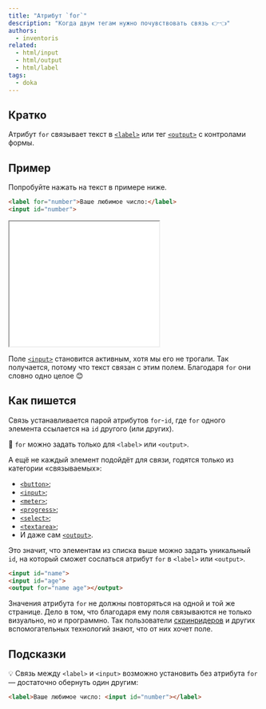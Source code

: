 ```yaml
---
title: "Атрибут `for`"
description: "Когда двум тегам нужно почувствовать связь 👉👈"
authors:
  - inventoris
related:
  - html/input
  - html/output
  - html/label
tags:
  - doka
---
```


## Кратко

Атрибут `for` связывает текст в [`<label>`](/html/label/) или тег [`<output>`](/html/output/) с контролами формы.

## Пример

Попробуйте нажать на текст в примере ниже.

```html
<label for="number">Ваше любимое число:</label>
<input id="number">
```

<iframe title="Базовый пример" src="demos/basic/" height="250"></iframe>

Поле [`<input>`](/html/input/) становится активным, хотя мы его не трогали. Так получается, потому что текст связан с этим полем. Благодаря `for` они словно одно целое 😊

## Как пишется

Связь устанавливается парой атрибутов `for`-`id`, где `for` одного элемента ссылается на `id` другого (или других).

<aside>

👾 `for` можно задать только для `<label>` или `<output>`.

</aside>

А ещё не каждый элемент подойдёт для связи, годятся только из категории «связываемых»:

- [`<button>`](/html/button/);
- [`<input>`](/html/input/);
- [`<meter>`](/html/meter/);
- [`<progress>`](/html/progress/);
- [`<select>`](/html/select/);
- [`<textarea>`](/html/textarea/);
- И даже сам [`<output>`](/html/output/).

Это значит, что элементам из списка выше можно задать уникальный `id`, на который сможет сослаться атрибут `for` в `<label>` или `<output>`.

```html
<input id="name">
<input id="age">
<output for="name age"></output>
```

Значения атрибута `for` не должны повторяться на одной и той же странице. Дело в том, что благодаря ему поля связываются не только визуально, но и программно. Так пользователи [скринридеров](/a11y/screenreaders/) и других вспомогательных технологий знают, что от них хочет поле.

## Подсказки

💡 Связь между `<label>` и `<input>` возможно установить без атрибута `for` — достаточно обернуть один другим:

```html
<label>Ваше любимое число: <input id="number"></label>
```
